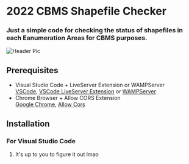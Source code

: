 # 2022 CBMS Shapefile Checker
### Just a simple code for checking the status of shapefiles in each Eanumeration Areas for CBMS purposes.

![Header Pic](https://i.ibb.co/hsdyFd2/Screenshot-20221117-121623.png)

## Prerequisites
* Visual Studio Code + LiveServer Extension or WAMPServer <br>
[VSCode](https://code.visualstudio.com),
[VSCode LiveServer Extension](https://marketplace.visualstudio.com/items?itemName=ritwickdey.LiveServer) or 
[WAMPServer](https://www.wampserver.com/en/)
* Chrome Browser + Allow CORS Extension <br>
[Google Chrome](https://www.google.com/intl/en_ph/chrome/), 
[Allow Cors](https://chrome.google.com/webstore/detail/allow-cors-access-control/lhobafahddgcelffkeicbaginigeejlf)

## Installation
### For Visual Studio Code
1. It's up to you to figure it out lmao
